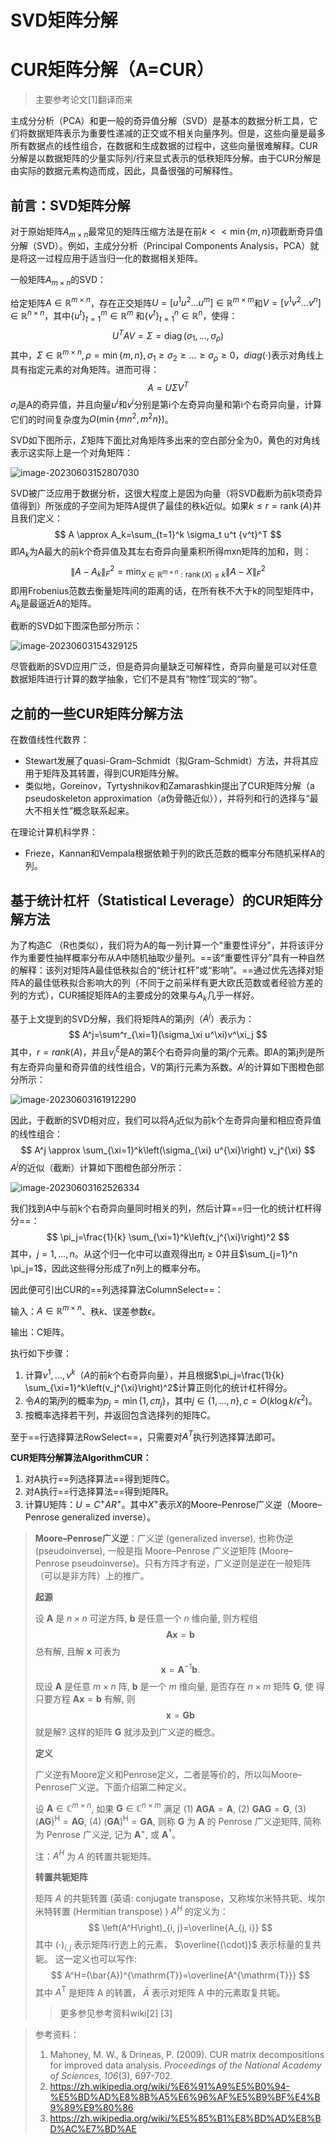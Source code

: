# SVD矩阵分解







# CUR矩阵分解（A=CUR）

> 主要参考论文[1]翻译而来

主成分分析（PCA）和更一般的奇异值分解（SVD）是基本的数据分析工具，它们将数据矩阵表示为重要性递减的正交或不相关向量序列。但是，这些向量是最多所有数据点的线性组合，在数据和生成数据的过程中，这些向量很难解释。CUR分解是以数据矩阵的少量实际列/行来显式表示的低秩矩阵分解。由于CUR分解是由实际的数据元素构造而成，因此，具备很强的可解释性。

## 前言：SVD矩阵分解

对于原始矩阵$A_{m\times n}$最常见的矩阵压缩方法是在前$k<<\min\{m,n\}$项截断奇异值分解（SVD）。例如，主成分分析（Principal Components Analysis，PCA）就是将这一过程应用于适当归一化的数据相关矩阵。

一般矩阵$A_{m\times n}$的SVD：

给定矩阵$A \in \mathbb{R}^{m \times n}$，存在正交矩阵$U=\left[u^1 u^2 \ldots u^m\right] \in \mathbb{R}^{m \times m}$和$V=\left[v^1 v^2 \ldots v^n\right] \in \mathbb{R}^{n \times n}$，其中$\left\{u^t\right\}_{t=1}^m \in \mathbb{R}^m$ 和$\left\{v^t\right\}_{t=1}^n \in \mathbb{R}^n$，使得：
$$
U^T A V=\Sigma=\operatorname{diag}\left(\sigma_1, \ldots, \sigma_\rho\right)
$$
其中，$\Sigma \in \mathbb{R}^{m \times n}, \rho=\min \{m, n\}, \sigma_1 \geq \sigma_2 \geq \ldots \geq \sigma_\rho \geq 0$，$diag( · )$表示对角线上具有指定元素的对角矩阵。进而可得：
$$
A=U \Sigma V^T
$$
$\sigma_i$是A的奇异值，并且向量$u^i$和$v^i$分别是第i个左奇异向量和第i个右奇异向量，计算它们的时间复杂度为$O\left(\min \left\{m n^2, m^2 n\right\}\right)$。

SVD如下图所示，$\Sigma$矩阵下面比对角矩阵多出来的空白部分全为0，黄色的对角线表示这实际上是一个对角矩阵：

![image-20230603152807030](矩阵分解.assets/image-20230603152807030.png)

SVD被广泛应用于数据分析，这很大程度上是因为向量（将SVD截断为前k项奇异值得到）所张成的子空间为矩阵A提供了最佳的秩k近似。如果$k \leq r=\operatorname{rank}(A)$并且我们定义：
$$
A \approx A_k=\sum_{t=1}^k \sigma_t u^t {v^t}^T
$$
即$A_k$为A最大的前k个奇异值及其左右奇异向量乘积所得mxn矩阵的加和，则：
$$
\left\|A-A_k\right\|_F^2=\min _{X \in \mathbb{R}^{m \times n}: \operatorname{rank}(X) \leq k}\|A-X\|_F^2
$$
即用Frobenius范数去衡量矩阵间的距离的话，在所有秩不大于k的同型矩阵中，$A_k$是最逼近A的矩阵。

截断的SVD如下图深色部分所示：

![image-20230603154329125](矩阵分解.assets/image-20230603154329125.png)

尽管截断的SVD应用广泛，但是奇异向量缺乏可解释性，奇异向量是可以对任意数据矩阵进行计算的数学抽象，它们不是具有“物性”现实的“物”。

## 之前的一些CUR矩阵分解方法

在数值线性代数界：

- Stewart发展了quasi-Gram–Schmidt（拟Gram–Schmidt）方法，并将其应用于矩阵及其转置，得到CUR矩阵分解。
- 类似地，Goreinov，Tyrtyshnikov和Zamarashkin提出了CUR矩阵分解（a pseudoskeleton approximation（a伪骨骼近似）），并将列和行的选择与“最大不相关性”概念联系起来。

在理论计算机科学界：

- Frieze，Kannan和Vempala根据依赖于列的欧氏范数的概率分布随机采样A的列。

## 基于统计杠杆（Statistical Leverage）的CUR矩阵分解方法

为了构造C （R也类似），我们将为A的每一列计算一个"重要性评分"，并将该评分作为重要性抽样概率分布从A中随机抽取少量列。==该“重要性评分”具有一种自然的解释：该列对矩阵A最佳低秩拟合的“统计杠杆”或“影响”。==通过优先选择对矩阵A的最佳低秩拟合影响大的列（不同于之前采样有更大欧氏范数或者经验方差的列的方式），CUR捕捉矩阵A的主要成分的效果与$A_k$几乎一样好。

基于上文提到的SVD分解，我们将矩阵A的第j列（$A^j$）表示为：
$$
A^j=\sum^r_{\xi=1}(\sigma_\xi u^\xi)v^\xi_j
$$
其中，$r=rank(A)$，并且$v^\xi_j$是A的第$\xi$个右奇异向量的第$j$个元素。即A的第j列是所有左奇异向量和奇异值的线性组合，V的第j行元素为系数。$A^j$的计算如下图橙色部分所示：

![image-20230603161912290](矩阵分解.assets/image-20230603161912290.png)

因此，于截断的SVD相对应，我们可以将$A_j$近似为前k个左奇异向量和相应奇异值的线性组合：
$$
A^j \approx \sum_{\xi=1}^k\left(\sigma_{\xi} u^{\xi}\right) v_j^{\xi}
$$
$A^j$的近似（截断）计算如下图橙色部分所示：

![image-20230603162526334](矩阵分解.assets/image-20230603162526334.png)

我们找到A中与前k个右奇异向量同时相关的列，然后计算==归一化的统计杠杆得分==：
$$
\pi_j=\frac{1}{k} \sum_{\xi=1}^k\left(v_j^{\xi}\right)^2
$$
其中，$j=1,...,n$。从这个归一化中可以直观得出$\pi_j \geq 0$并且$\sum_{j=1}^n \pi_j=1$，因此这些得分形成了n列上的概率分布。

因此便可引出CUR的==列选择算法ColumnSelect==：

输入：$A \in \mathbb{R}^{m \times n}$、秩$k$、误差参数$\epsilon$。

输出：C矩阵。

执行如下步骤：

1. 计算$v^1,...,v^k$（$A$的前$k$个右奇异向量），并且根据$\pi_j=\frac{1}{k} \sum_{\xi=1}^k\left(v_j^{\xi}\right)^2$计算正则化的统计杠杆得分。
2. 令$A$的第$j$列的概率为$p_j=\min\{1,c\pi_j\}$，其中$j\in \{1,...,n\},c=O(k\log k/\epsilon^2)$。
3. 按概率选择若干列，并返回包含选择列的矩阵C。

至于==行选择算法RowSelect==，只需要对$A^T$执行列选择算法即可。

**CUR矩阵分解算法AlgorithmCUR：**

1. 对A执行==列选择算法==得到矩阵C。
2. 对A执行==行选择算法==得到矩阵R。
3. 计算U矩阵：$U=C^{+} A R^{+}$。其中$X^{+}$表示$X$的Moore–Penrose广义逆（Moore–Penrose generalized inverse）。



>**Moore–Penrose广义逆**：广义逆 (generalized inverse), 也称伪逆(pseudoinverse), 一般是指 Moore–Penrose 广义逆矩阵 (Moore–Penrose pseudoinverse)。只有方阵才有逆，广义逆则是逆在一般矩阵（可以是非方阵）上的推广。
>
>**起源**
>
>设 $\boldsymbol{A}$ 是 $n \times n$ 可逆方阵, $\boldsymbol{b}$ 是任意一个 $n$ 维向量, 则方程组
>$$
>\boldsymbol{A x}=\boldsymbol{b}
>$$
>总有解, 且解 $\boldsymbol{x}$ 可表为
>$$
>\boldsymbol{x}=\boldsymbol{A}^{-1} \boldsymbol{b} .
>$$
>现设 $\boldsymbol{A}$ 是任意 $m \times n$ 阵, $\boldsymbol{b}$ 是一个 $m$ 维向量, 是否存在 $n \times m$ 矩阵 $\boldsymbol{G}$, 使 得只要方程 $\boldsymbol{A} \boldsymbol{x}=\boldsymbol{b}$ 有解, 则
>$$
>\boldsymbol{x}=\boldsymbol{G} \boldsymbol{b}
>$$
>就是解?
>这样的矩阵 $\boldsymbol{G}$ 就涉及到广义逆的概念。
>
>**定义**
>
>广义逆有Moore定义和Penrose定义，二者是等价的，所以叫Moore–Penrose广义逆。下面介绍第二种定义。
>
>设 $\boldsymbol{A} \in \mathbb{C}^{m \times n}$, 如果 $\boldsymbol{G} \in \mathbb{C}^{n \times m}$ 满足
>(1) $\boldsymbol{A} \boldsymbol{G A}=\boldsymbol{A}$,
>(2) $\boldsymbol{G} \boldsymbol{A} \boldsymbol{G}=\boldsymbol{G}$,
>(3) $(\boldsymbol{A} \boldsymbol{G})^{\mathrm{H}}=\boldsymbol{A} \boldsymbol{G}$,
>(4) $(\boldsymbol{G A})^{\mathrm{H}}=\boldsymbol{G A}$,
>则称 $\boldsymbol{G}$ 为 $\boldsymbol{A}$ 的 Penrose 广义逆矩阵, 简称为 Penrose 广义逆, 记为 $\boldsymbol{A}^{+}$, 或 $\boldsymbol{A}^{\dagger}$。
>
>注：$A^H$ 为 $A$ 的转置共轭矩阵。
>
>**转置共轭矩阵**
>
>矩阵 $A$ 的共轭转置 (英语: conjugate transpose，又称埃尔米特共轭、埃尔米特转置 (Hermitian transpose) ) $A^H$ 的定义为：
>$$
>\left(A^H\right)_{i, j}=\overline{A_{j, i}}
>$$
>其中 $(\cdot)_{i, j}$ 表示矩阵i行迾上的元素， $\overline{(\cdot)}$ 表示标量的复共轭。
>这一定义也可以写作:
>$$
>A^H=(\bar{A})^{\mathrm{T}}=\overline{A^{\mathrm{T}}}
>$$
>其中 $A^{\mathrm{T}}$ 是矩阵 $\mathrm{A}$ 的转置， $\bar{A}$ 表示对矩阵 $\mathrm{A}$ 中的元素取复共轭。
>
>> 更多参见参考资料wiki[2] [3]





> 参考资料：
>
> 1. Mahoney, M. W., & Drineas, P. (2009). CUR matrix decompositions for improved data analysis. *Proceedings of the National Academy of Sciences*, *106*(3), 697-702.
> 2. https://zh.wikipedia.org/wiki/%E6%91%A9%E5%B0%94-%E5%BD%AD%E8%8B%A5%E6%96%AF%E5%B9%BF%E4%B9%89%E9%80%86
> 3. https://zh.wikipedia.org/wiki/%E5%85%B1%E8%BD%AD%E8%BD%AC%E7%BD%AE 